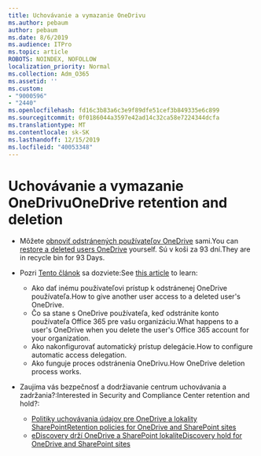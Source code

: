```yaml
---
title: Uchovávanie a vymazanie OneDrivu
ms.author: pebaum
author: pebaum
ms.date: 8/6/2019
ms.audience: ITPro
ms.topic: article
ROBOTS: NOINDEX, NOFOLLOW
localization_priority: Normal
ms.collection: Adm_O365
ms.assetid: ''
ms.custom:
- "9000596"
- "2440"
ms.openlocfilehash: fd16c3b83a6c3e9f89dfe51cef3b849335e6c899
ms.sourcegitcommit: 0f0186044a3597e42ad14c32ca58e7224344dcfa
ms.translationtype: MT
ms.contentlocale: sk-SK
ms.lasthandoff: 12/15/2019
ms.locfileid: "40053348"
---
```

# <a name="onedrive-retention-and-deletion"></a><span data-ttu-id="3da39-102">Uchovávanie a vymazanie OneDrivu</span><span class="sxs-lookup"><span data-stu-id="3da39-102">OneDrive retention and deletion</span></span>

- <span data-ttu-id="3da39-103">Môžete [obnoviť odstránených používateľov OneDrive](https://docs.microsoft.com/onedrive/restore-deleted-onedrive) sami.</span><span class="sxs-lookup"><span data-stu-id="3da39-103">You can [restore a deleted users OneDrive](https://docs.microsoft.com/onedrive/restore-deleted-onedrive) yourself.</span></span> <span data-ttu-id="3da39-104">Sú v koši za 93 dní.</span><span class="sxs-lookup"><span data-stu-id="3da39-104">They are in recycle bin for 93 Days.</span></span> 

- <span data-ttu-id="3da39-105">Pozri [Tento článok](https://docs.microsoft.com/onedrive/restore-deleted-onedrive) sa dozviete:</span><span class="sxs-lookup"><span data-stu-id="3da39-105">See [this article](https://docs.microsoft.com/onedrive/restore-deleted-onedrive) to learn:</span></span>
    - <span data-ttu-id="3da39-106">Ako dať inému používateľovi prístup k odstránenej OneDrive používateľa.</span><span class="sxs-lookup"><span data-stu-id="3da39-106">How to give another user access to a deleted user's OneDrive.</span></span>
    - <span data-ttu-id="3da39-107">Čo sa stane s OneDrive používateľa, keď odstránite konto používateľa Office 365 pre vašu organizáciu.</span><span class="sxs-lookup"><span data-stu-id="3da39-107">What happens to a user's OneDrive when you delete the user's Office 365 account for your organization.</span></span>
    - <span data-ttu-id="3da39-108">Ako nakonfigurovať automatický prístup delegácie.</span><span class="sxs-lookup"><span data-stu-id="3da39-108">How to configure automatic access delegation.</span></span>
    - <span data-ttu-id="3da39-109">Ako funguje proces odstránenia OneDrivu.</span><span class="sxs-lookup"><span data-stu-id="3da39-109">How OneDrive deletion process works.</span></span>

- <span data-ttu-id="3da39-110">Zaujíma vás bezpečnosť a dodržiavanie centrum uchovávania a zadržania?:</span><span class="sxs-lookup"><span data-stu-id="3da39-110">Interested in Security and Compliance Center retention and hold?:</span></span>
    - [<span data-ttu-id="3da39-111">Politiky uchovávania údajov pre OneDrive a lokality SharePoint</span><span class="sxs-lookup"><span data-stu-id="3da39-111">Retention policies for OneDrive and SharePoint sites</span></span>](https://docs.microsoft.com/office365/securitycompliance/retention-policies?redirectSourcePath=%252farticle%252f5e377752-700d-4870-9b6d-12bfc12d2423#content-in-onedrive-accounts-and-sharepoint-sites)
    - [<span data-ttu-id="3da39-112">eDiscovery drží OneDrive a SharePoint lokalít</span><span class="sxs-lookup"><span data-stu-id="3da39-112">eDiscovery hold for OneDrive and SharePoint sites</span></span>](https://docs.microsoft.com/office365/securitycompliance/ediscovery-cases#step-4-place-content-locations-on-hold)



